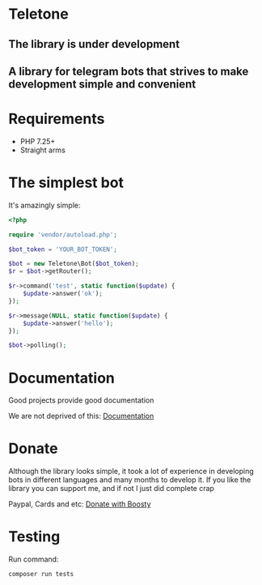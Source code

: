 # Teletone

## The library is under development

## A library for telegram bots that strives to make development simple and convenient

# Requirements

- PHP 7.25+
- Straight arms

# The simplest bot

It's amazingly simple:

```php
<?php

require 'vendor/autoload.php';

$bot_token = 'YOUR_BOT_TOKEN';

$bot = new Teletone\Bot($bot_token);
$r = $bot->getRouter();

$r->command('test', static function($update) {
    $update->answer('ok');
});

$r->message(NULL, static function($update) {
    $update->answer('hello');
});

$bot->polling();
```

# Documentation

Good projects provide good documentation

We are not deprived of this: [Documentation](docs/MAIN.md)

# Donate

Although the library looks simple, it took a lot of experience in developing bots in different languages and many months to develop it. If you like the library you can support me, and if not I just did complete crap

Paypal, Cards and etc:
[Donate with Boosty](https://boosty.to/teletone)

# Testing

Run command:
```
composer run tests
```